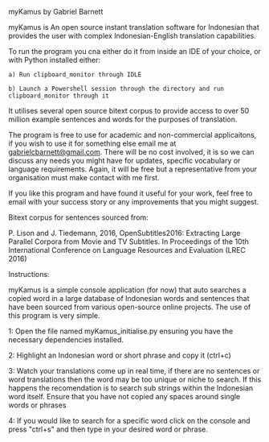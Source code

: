 myKamus by Gabriel Barnett

myKamus is An open source instant translation software for Indonesian that provides the user
with complex Indonesian-English translation capabilities.

To run the program you cna either do it from inside an IDE of your choice, or with Python installed either:

    a) Run clipboard_monitor through IDLE
    
    b) Launch a Powershell session through the directory and run clipboard_monitor through it

It utilises several open source bitext corpus to provide access to over 50 million example sentences and words for
the purposes of translation.

The program is free to use for academic and non-commercial applicaitons, if you wish to use it for something else
email me at gabrielcbarnett@gmail.com. There will be no cost involved, it is so we can discuss any needs you might have
for updates, specific vocabulary or language requirements. Again, it will be free but a representative from your
organisation must make contact with me first.

If you like this program and have found it useful for your work, feel free to email with your success story or any
improvements that you might suggest.

Bitext corpus for sentences sourced from:

P. Lison and J. Tiedemann, 2016, OpenSubtitles2016: Extracting Large Parallel Corpora from Movie and TV
Subtitles. In Proceedings of the 10th International Conference on Language Resources and Evaluation (LREC 2016)

Instructions: 

myKamus is a simple console application (for now) that auto searches a copied word in a large database of Indonesian
words and sentences that have been sourced from various open-source online projects. The use of this program is very simple. 

1: Open the file named myKamus_initialise.py ensuring you have the necessary dependencies installed.

2: Highlight an Indonesian word or short phrase and copy it (ctrl+c)

3: Watch your translations come up in real time, if there are no sentences or word translations then the word may be too unique 
or niche to search. If this happens the recomendation is to search sub strings within the Indonesian word itself. Ensure that you 
have not copied any spaces around single words or phrases

4: If you would like to search for a specific word click on the console and press "ctrl+s" and then type in your desired word or phrase.

